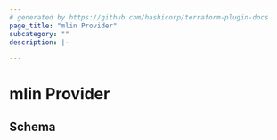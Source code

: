 ```yaml
---
# generated by https://github.com/hashicorp/terraform-plugin-docs
page_title: "mlin Provider"
subcategory: ""
description: |-
  
---
```


# mlin Provider





<!-- schema generated by tfplugindocs -->
## Schema
